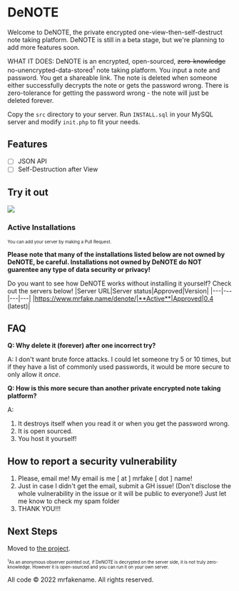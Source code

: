 # DeNOTE
Welcome to DeNOTE, the private encrypted one-view-then-self-destruct note taking platform. DeNOTE is still in a beta stage, but we're planning to add more features soon.

WHAT IT DOES: DeNOTE is an encrypted, open-sourced, ~~zero-knowledge~~ no-unencrypted-data-stored<sup>1</sup> note taking platform. You input a note and password. You get a shareable link. The note is deleted when someone either successfully decrypts the note or gets the password wrong. There is zero-tolerance for getting the password wrong - the note will just be deleted forever.

Copy the `src` directory to your server. Run `INSTALL.sql` in your MySQL server and modify `init.php` to fit your needs.

## Features

- [ ] JSON API
- [ ] Self-Destruction after View

## Try it out

<a href="https://www.mrfake.name/denote"><img src="https://user-images.githubusercontent.com/76186054/218612453-34865eb0-e2b5-45ca-89be-97b4da5e6859.png"></a>


### Active Installations

<sub><sup>You can add your server by making a Pull Request.</sup></sub>


**Please note that many of the installations listed below are not owned by DeNOTE, be careful. Installations not owned by DeNOTE do NOT guarentee any type of data security or privacy!**

Do you want to see how DeNOTE works without installing it yourself? Check out the servers below!
|Server URL|Server status|Approved|Version|
|---|---|---|---|
|https://www.mrfake.name/denote/|**Active**|Approved|0.4 (latest)|

## FAQ

**Q: Why delete it (forever) after one incorrect try?**

A: I don't want brute force attacks. I could let someone try 5 or 10 times, but if they have a list of commonly used passwords, it would be more secure to only allow it _once_.

**Q: How is this more secure than another private encrypted note taking platform?**

A:

1. It destroys itself when you read it or when you get the password wrong.
2. It is open sourced.
3. You host it yourself!

## How to report a security vulnerability

1. Please, email me! My email is me [ at ] mrfake [ dot ] name!
2. Just in case I didn't get the email, submit a GH issue! (Don't disclose the whole vulnerability in the issue or it will be public to everyone!) Just let me know to check my spam folder
3. THANK YOU!!!

## Next Steps

Moved to [the project](https://github.com/users/fakerybakery/projects/1).

<sub><sup><sup>1</sup>As an anonymous observer pointed out, if DeNOTE is decrypted on the server side, it is not truly zero-knowledge. However it is open-sourced and you can run it on your own server.</sup></sub>

All code &copy; 2022 mrfakename. All rights reserved.
